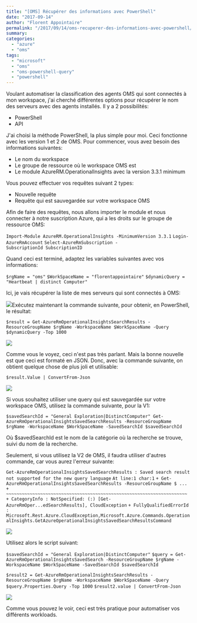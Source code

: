 ```yaml
---
title: "[OMS] Récupérer des informations avec PowerShell"
date: "2017-09-14"
author: "Florent Appointaire"
permalink: "/2017/09/14/oms-recuperer-des-informations-avec-powershell/"
summary:
categories: 
  - "azure"
  - "oms"
tags: 
  - "microsoft"
  - "oms"
  - "oms-powershell-query"
  - "powershell"
---
```

Voulant automatiser la classification des agents OMS qui sont connectés à mon workspace, j'ai cherché différentes options pour récupérer le nom des serveurs avec des agents installés. Il y a 2 possibilités:

- PowerShell
- API

J'ai choisi la méthode PowerShell, la plus simple pour moi. Ceci fonctionne avec les version 1 et 2 de OMS. Pour commencer, vous avez besoin des informations suivantes:

- Le nom du workspace
- Le groupe de ressource où le workspace OMS est
- Le module AzureRM.OperationalInsights avec la version 3.3.1 minimum

Vous pouvez effectuer vos requêtes suivant 2 types:

- Nouvelle requête
- Requête qui est sauvegardée sur votre workspace OMS

Afin de faire des requêtes, nous allons importer le module et nous connecter à notre suscription Azure, qui a les droits sur le groupe de ressource OMS:

`Import-Module AzureRM.OperationalInsights -MinimumVersion 3.3.1` `Login-AzureRmAccount` `Select-AzureRmSubscription -SubscriptionId SubscriptionID`

Quand ceci est terminé, adaptez les variables suivantes avec vos informations:

`$rgName = "oms"` `$WorkSpaceName = "florentappointaire"` `$dynamicQuery = "Heartbeat | distinct Computer"`

Ici, je vais récupérer la liste de mes serveurs qui sont connectés à OMS:

[![](https://cloudyjourney.fr/wp-content/uploads/2018/01/0435.Screen-Shot-2017-09-14-at-09.17.20.png)](https://cloudyjourney.fr/wp-content/uploads/2018/01/0435.Screen-Shot-2017-09-14-at-09.17.20.png)Exécutez maintenant la commande suivante, pour obtenir, en PowerShell, le résultat:

`$result = Get-AzureRmOperationalInsightsSearchResults -ResourceGroupName $rgName -WorkspaceName $WorkSpaceName -Query $dynamicQuery -Top 1000`

[![](https://cloudyjourney.fr/wp-content/uploads/2018/01/0435.OMS03.png)](https://cloudyjourney.fr/wp-content/uploads/2018/01/0435.OMS03.png)

Comme vous le voyez, ceci n'est pas très parlant. Mais la bonne nouvelle est que ceci est formaté en JSON. Donc, avec la commande suivante, on obtient quelque chose de plus joli et utilisable:

`$result.Value | ConvertFrom-Json`

[![](https://cloudyjourney.fr/wp-content/uploads/2018/01/8877.Screen-Shot-2017-09-14-at-09.21.38.png)](https://cloudyjourney.fr/wp-content/uploads/2018/01/8877.Screen-Shot-2017-09-14-at-09.21.38.png)

Si vous souhaitez utiliser une query qui est sauvegardée sur votre workspace OMS, utilisez la commande suivante, pour la V1:

`$savedSearchId = "General Exploration|DistinctComputer" Get-AzureRmOperationalInsightsSavedSearchResults -ResourceGroupName $rgName -WorkspaceName $WorkSpaceName -SavedSearchId $savedSearchId`

Où $savedSearchId est le nom de la catégorie où la recherche se trouve, suivi du nom de la recherche.

Seulement, si vous utilisez la V2 de OMS, il faudra utiliser d'autres commande, car vous aurez l'erreur suivante:

`Get-AzureRmOperationalInsightsSavedSearchResults : Saved search result not supported for the new query language` `At line:1 char:1` `+ Get-AzureRmOperationalInsightsSavedSearchResults -ResourceGroupName $ ...` `+ ~~~~~~~~~~~~~~~~~~~~~~~~~~~~~~~~~~~~~~~~~~~~~~~~~~~~~~~~~~~~~~~~~~~~~` `+ CategoryInfo : NotSpecified: (:) [Get-AzureRmOper...edSearchResults], CloudException` `+ FullyQualifiedErrorId : Microsoft.Rest.Azure.CloudException,Microsoft.Azure.Commands.OperationalInsights.GetAzureOperationalInsightsSavedSearchResultsCommand`

[![](https://cloudyjourney.fr/wp-content/uploads/2018/01/8877.Screen-Shot-2017-09-14-at-09.38.23.png)](https://cloudyjourney.fr/wp-content/uploads/2018/01/8877.Screen-Shot-2017-09-14-at-09.38.23.png)

Utilisez alors le script suivant:

`$savedSearchId = "General Exploration|DistinctComputer"` `$query = Get-AzureRmOperationalInsightsSavedSearch -ResourceGroupName $rgName -WorkspaceName $WorkSpaceName -SavedSearchId $savedSearchId`

`$result2 = Get-AzureRmOperationalInsightsSearchResults -ResourceGroupName $rgName -WorkspaceName $WorkSpaceName -Query $query.Properties.Query -Top 1000` `$result2.value | ConvertFrom-Json`

[![](https://cloudyjourney.fr/wp-content/uploads/2018/01/2502.Screen-Shot-2017-09-14-at-09.43.29.png)](https://cloudyjourney.fr/wp-content/uploads/2018/01/2502.Screen-Shot-2017-09-14-at-09.43.29.png)

Comme vous pouvez le voir, ceci est très pratique pour automatiser vos différents workloads.
